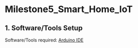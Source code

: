 # **Milestone5_Smart_Home_IoT**<br />

## **1. Software/Tools Setup**<br />
Software/Tools required: [Arduino IDE](https://www.arduino.cc/en/software)<br />
